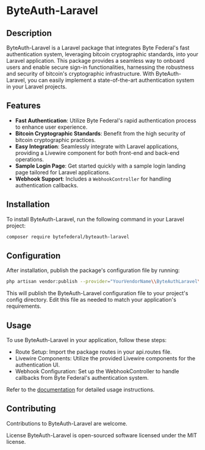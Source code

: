 # ByteAuth-Laravel

## Description

ByteAuth-Laravel is a Laravel package that integrates Byte Federal's fast authentication system, leveraging bitcoin cryptographic standards, into your Laravel application. This package provides a seamless way to onboard users and enable secure sign-in functionalities, harnessing the robustness and security of bitcoin's cryptographic infrastructure. With ByteAuth-Laravel, you can easily implement a state-of-the-art authentication system in your Laravel projects.

## Features

- **Fast Authentication**: Utilize Byte Federal's rapid authentication process to enhance user experience.
- **Bitcoin Cryptographic Standards**: Benefit from the high security of bitcoin cryptographic practices.
- **Easy Integration**: Seamlessly integrate with Laravel applications, providing a Livewire component for both front-end and back-end operations.
- **Sample Login Page**: Get started quickly with a sample login landing page tailored for Laravel applications.
- **Webhook Support**: Includes a `WebhookController` for handling authentication callbacks.

## Installation

To install ByteAuth-Laravel, run the following command in your Laravel project:

```bash
composer require bytefederal/byteauth-laravel
```

## Configuration
After installation, publish the package's configuration file by running:

```bash
php artisan vendor:publish --provider="YourVendorName\\ByteAuthLaravel\\ByteAuthServiceProvider"
```
This will publish the ByteAuth-Laravel configuration file to your project's config directory. Edit this file as needed to match your application's requirements.

## Usage
To use ByteAuth-Laravel in your application, follow these steps:

- Route Setup: Import the package routes in your api.routes file.
- Livewire Components: Utilize the provided Livewire components for the authentication UI.
- Webhook Configuration: Set up the WebhookController to handle callbacks from Byte Federal's authentication system.

Refer to the [documentation](https://fast.bytefederal.com) for detailed usage instructions.

## Contributing
Contributions to ByteAuth-Laravel are welcome.

License
ByteAuth-Laravel is open-sourced software licensed under the MIT license.
